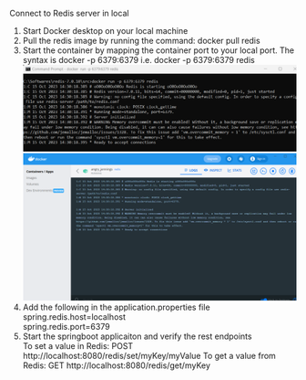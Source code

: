 Connect to Redis server in local

1. Start Docker desktop on your local machine
2. Pull the redis image by running the command: docker pull redis
3. Start the container by mapping the container port to your local port. The syntax is docker -p 6379:6379 <imagename> i.e. docker -p 6379:6379 redis
![img.png](img.png)
![img_1.png](img_1.png)
4. Add the following in the application.properties file  
   spring.redis.host=localhost  
   spring.redis.port=6379
5. Start the springboot applicaiton and verify the rest endpoints  
   To set a value in Redis: POST http://localhost:8080/redis/set/myKey/myValue
   To get a value from Redis:   GET http://localhost:8080/redis/get/myKey
